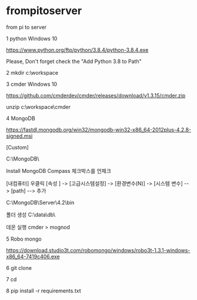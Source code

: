 # frompitoserver
from pi to server


1  python Windows 10

https://www.python.org/ftp/python/3.8.4/python-3.8.4.exe

Please, Don't forget check the "Add Python 3.8 to Path"

2 mkdir c:\workspace

3 cmder Windows 10

https://github.com/cmderdev/cmder/releases/download/v1.3.15/cmder.zip

unzip c:\workspace\cmder

4 MongoDB

https://fastdl.mongodb.org/win32/mongodb-win32-x86_64-2012plus-4.2.8-signed.msi

[Custom] 

C:\MongoDB\

Install MongoDB Compass 체크박스를 언체크

[내컴퓨터] 우클릭 [속성 ] -> [고급시스템설정] -> [환경변수(N)] -> [시스템 변수] --> [path] --> 추가

C:\MongoDB\Server\4.2\bin 

폴더 생성
C:\data\db\

데몬 실행
cmder > mognod 

5 Robo mongo

https://download.studio3t.com/robomongo/windows/robo3t-1.3.1-windows-x86_64-7419c406.exe

6 git clone 

7 cd 

8 pip install -r requirements.txt



